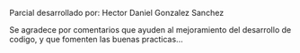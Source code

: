 Parcial desarrollado por: Hector Daniel Gonzalez Sanchez

Se agradece por comentarios que ayuden al mejoramiento del desarrollo de codigo, y que fomenten las buenas practicas...
